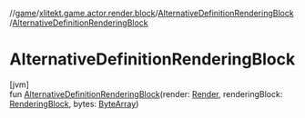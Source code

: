 //[game](../../../index.md)/[xlitekt.game.actor.render.block](../index.md)/[AlternativeDefinitionRenderingBlock](index.md)/[AlternativeDefinitionRenderingBlock](-alternative-definition-rendering-block.md)

# AlternativeDefinitionRenderingBlock

[jvm]\
fun [AlternativeDefinitionRenderingBlock](-alternative-definition-rendering-block.md)(render: [Render](../../xlitekt.game.actor.render/-render/index.md), renderingBlock: [RenderingBlock](../-rendering-block/index.md), bytes: [ByteArray](https://kotlinlang.org/api/latest/jvm/stdlib/kotlin/-byte-array/index.html))
